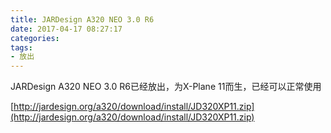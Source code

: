 ```yaml
---
title: JARDesign A320 NEO 3.0 R6
date: 2017-04-17 08:27:17
categories:
tags:
- 放出
---
```



JARDesign A320 NEO 3.0 R6已经放出，为X-Plane 11而生，已经可以正常使用

[http://jardesign.org/a320/download/install/JD320XP11.zip](http://jardesign.org/a320/download/install/JD320XP11.zip)
